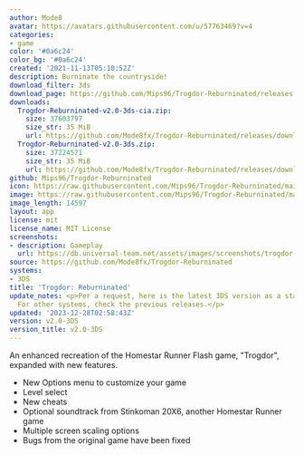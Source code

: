 ```yaml
---
author: Mode8
avatar: https://avatars.githubusercontent.com/u/57763469?v=4
categories:
- game
color: '#0a6c24'
color_bg: '#0a6c24'
created: '2021-11-13T05:10:52Z'
description: Burninate the countryside!
download_filter: 3ds
download_page: https://github.com/Mips96/Trogdor-Reburninated/releases
downloads:
  Trogdor-Reburninated-v2.0-3ds-cia.zip:
    size: 37603797
    size_str: 35 MiB
    url: https://github.com/Mode8fx/Trogdor-Reburninated/releases/download/v2.0-3DS/Trogdor-Reburninated-v2.0-3ds-cia.zip
  Trogdor-Reburninated-v2.0-3ds.zip:
    size: 37224571
    size_str: 35 MiB
    url: https://github.com/Mode8fx/Trogdor-Reburninated/releases/download/v2.0-3DS/Trogdor-Reburninated-v2.0-3ds.zip
github: Mips96/Trogdor-Reburninated
icon: https://raw.githubusercontent.com/Mips96/Trogdor-Reburninated/main/Trogdor-Reburninated/release-resources/logo_icon_android_48.png
image: https://raw.githubusercontent.com/Mips96/Trogdor-Reburninated/main/Trogdor-Reburninated/release-resources/background_psp.png
image_length: 14597
layout: app
license: mit
license_name: MIT License
screenshots:
- description: Gameplay
  url: https://db.universal-team.net/assets/images/screenshots/trogdor-reburninated/gameplay.png
source: https://github.com/Mode8fx/Trogdor-Reburninated
systems:
- 3DS
title: 'Trogdor: Reburninated'
update_notes: <p>Per a request, here is the latest 3DS version as a standalone release.
  For other systems, check the previous releases.</p>
updated: '2023-12-28T02:58:43Z'
version: v2.0-3DS
version_title: v2.0-3DS
---
```

An enhanced recreation of the Homestar Runner Flash game, "Trogdor", expanded with new features.
- New Options menu to customize your game
- Level select
- New cheats
- Optional soundtrack from Stinkoman 20X6, another Homestar Runner game
- Multiple screen scaling options
- Bugs from the original game have been fixed
